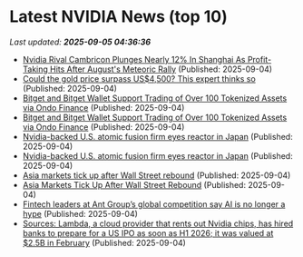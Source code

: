 # Latest NVIDIA News (top 10)
_Last updated: **2025-09-05 04:36:36**_

- [Nvidia Rival Cambricon Plunges Nearly 12% In Shanghai As Profit-Taking Hits After August's Meteoric Rally](https://biztoc.com/x/2805ed8544a97239) (Published: 2025-09-04)
- [Could the gold price surpass US$4,500? This expert thinks so](https://www.fool.com.au/2025/09/04/could-the-gold-price-surpass-us4500-this-expert-thinks-so/) (Published: 2025-09-04)
- [Bitget and Bitget Wallet Support Trading of Over 100 Tokenized Assets via Ondo Finance](https://financialpost.com/globe-newswire/bitget-and-bitget-wallet-support-trading-of-over-100-tokenized-assets-via-ondo-finance) (Published: 2025-09-04)
- [Bitget and Bitget Wallet Support Trading of Over 100 Tokenized Assets via Ondo Finance](https://www.globenewswire.com/news-release/2025/09/04/3144167/0/en/Bitget-and-Bitget-Wallet-Support-Trading-of-Over-100-Tokenized-Assets-via-Ondo-Finance.html) (Published: 2025-09-04)
- [Nvidia-backed U.S. atomic fusion firm eyes reactor in Japan](https://biztoc.com/x/4860cb2f5506c7bd) (Published: 2025-09-04)
- [Nvidia-backed U.S. atomic fusion firm eyes reactor in Japan](https://www.japantimes.co.jp/business/2025/09/04/companies/us-nuclear-fusion-firm-eyes-japan-reactor/) (Published: 2025-09-04)
- [Asia markets tick up after Wall Street rebound](https://www.digitaljournal.com/world/asia-markets-tick-up-after-wall-street-rebound/article) (Published: 2025-09-04)
- [Asia Markets Tick Up After Wall Street Rebound](https://www.ibtimes.com/asia-markets-tick-after-wall-street-rebound-3782457) (Published: 2025-09-04)
- [Fintech leaders at Ant Group’s global competition say AI is no longer a hype](http://technode.com/2025/09/04/fintech-leaders-at-ant-groups-global-competition-say-ai-is-no-longer-a-hype/) (Published: 2025-09-04)
- [Sources: Lambda, a cloud provider that rents out Nvidia chips, has hired banks to prepare for a US IPO as soon as H1 2026; it was valued at $2.5B in February](https://biztoc.com/x/d0d295f1d43c302f) (Published: 2025-09-04)
